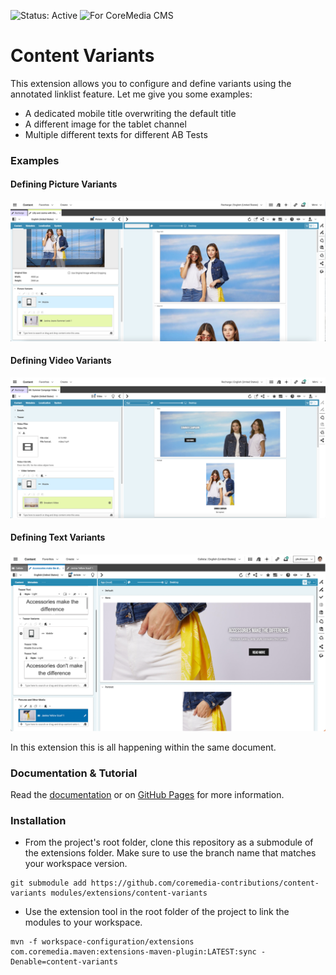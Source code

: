 ![Status: Active](https://documentation.coremedia.com/badges/badge_status_active.png "Status: Active")
![For CoreMedia CMS](https://documentation.coremedia.com/badges/badge_coremedia_cms.png "For CoreMedia CMS")

# Content Variants

This extension allows you to configure and define variants using the annotated linklist feature. Let me give you some examples:
* A dedicated mobile title overwriting the default title
* A different image for the tablet channel
* Multiple different texts for different AB Tests

### Examples

#### Defining Picture Variants

![Defining Picture Variants](docs/images/PictureVariants.png)

#### Defining Video Variants

![Defining Video Variants](docs/images/VideoDesktop.png)

#### Defining Text Variants

![Defining Text Variants](docs/images/TextDesktop.png)


In this extension this is all happening within the same document.
### Documentation & Tutorial

Read the [documentation](docs/README.md) or on [GitHub Pages](https://github.com/coremedia-contributions/content-variants/docs) for more information.

### Installation

- From the project's root folder, clone this repository as a submodule of the extensions folder. Make sure to use the branch name that matches your workspace version. 
```
git submodule add https://github.com/coremedia-contributions/content-variants modules/extensions/content-variants
```

- Use the extension tool in the root folder of the project to link the modules to your workspace.
 ```
mvn -f workspace-configuration/extensions com.coremedia.maven:extensions-maven-plugin:LATEST:sync -Denable=content-variants
```
